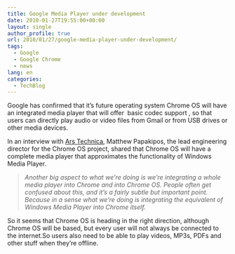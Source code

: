 ```yaml
---
title: Google Media Player under development
date: 2010-01-27T19:55:00+00:00
layout: single
author_profile: true
url: 2010/01/27/google-media-player-under-development/
tags:
  - Google
  - Google Chrome
  - news
lang: en
categories: 
  - TechBlog
---
```

Google has confirmed that it’s future operating system Chrome OS will have an integrated media player that will offer  basic codec support , so that users can directly play audio or video files from Gmail or from USB drives or other media devices.

In an interview with [Ars Technica](http://arstechnica.com/business/news/2010/01/chrome-os-interview-1.ars/), Matthew Papakipos, the lead engineering director for the Chrome OS project, shared that Chrome OS will have a complete media player that approximates the functionality of Windows Media Player.

> _Another big aspect to what we’re doing is we’re integrating a whole media player into Chrome and into Chrome OS. People often get confused about this, and it’s a fairly subtle but important point. Because in a sense what we’re doing is integrating the equivalent of Windows Media Player into Chrome itself._

So it seems that Chrome OS is heading in the right direction, although Chrome OS will be based, but every user will not always be connected to the internet.So users also need to be able to play videos, MP3s, PDFs and other stuff when they’re offline.